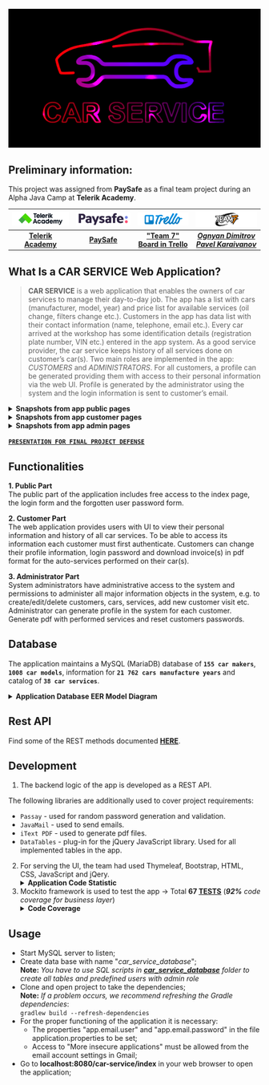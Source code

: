 <div align="center">

![IMAGE](/pic's/Car_Service.gif)
</div>


**Preliminary information:**
----
This project was assigned from **PaySafe** as a final team project during an Alpha Java Camp at **Telerik Academy**.<br>

|![](/pic's/Readme_logo1.png)|![](/pic's/Readme_logo2.png)|![](/pic's/Readme_logo3.png)|![](/pic's/Readme_logo4.png)|
|:------------:|:------------:|:------------:|:------------:|
|[**Telerik Academy**](https://www.telerikacademy.com/)|[**PaySafe**](https://www.paysafe.com/en/)|[**"Team 7" Board in Trello**](https://trello.com/b/oPazrVaT/car-service)| [***Ognyan Dimitrov***](https://gitlab.com/OgnyanDD)<br> [***Pavel Karaivanov***](https://gitlab.com/Paps1)|




**What Is a CAR SERVICE Web Application?**<br>
----


> **CAR SERVICE** is a web application that enables the owners of car services to manage their day-to-day job.
The app has a list with cars (manufacturer, model, year) and price list for available services (oil change, filters change etc.). 
Customers in the app has data list with their contact information (name, telephone, email etc.). Every car arrived at the workshop 
has some identification details (registration plate number, VIN etc.) entered in the app system. As a good service provider, 
the car service keeps history of all services done on customer’s car(s).
Two main roles are implemented in the app: *CUSTOMERS* and *ADMINISTRATORS*.
For all customers, а profile can be generated providing them with access to their personal information via the web UI.
Profile is generated by the administrator using the system and the login information is sent to customer’s email. 

**<details><summary>**Snapshots from app public pages**</summary> ![IMAGE](/pic's/doc/public_pages.gif)</details>**
**<details><summary>**Snapshots from app customer pages**</summary> ![IMAGE](/pic's/doc/customer_pages.gif)</details>**
**<details><summary>**Snapshots from app admin pages**</summary> ![IMAGE](/pic's/doc/admin_pages.gif)</details>**

[**```PRESENTATION FOR FINAL PROJECT DEFENSE```**](https://prezi.com/view/d2SIoHD2qU9ld8or9z3k/)

**Functionalities**<br>
----
**1.  Public Part**<br>
The public part of the application includes free access to the index page, the login form and the forgotten user password form.

**2.  Customer Part**<br>
The web application provides users with UI to view their personal information and history of all car services.
To be able to access its information each customer must first authenticate.
Customers can change their profile information, login password and download invoice(s) in pdf format for the auto-services performed on their car(s).

**3.  Administrator Part**<br>
System administrators have administrative access to the system and permissions to administer all major information objects in the system,
e.g. to create/edit/delete customers, cars, services, add new customer visit etc.
Administrator can generate profile in the system for each customer. Generate pdf with performed services and reset customers passwords.

**Database**<br>
----

The application maintains a MySQL (MariaDB) database of **```155 car makers```**, **```1008 car models```**, information for **```21 762 cars manufacture years```**
and catalog of **```38 car services```**.

**<details><summary>**Application Database EER Model Diagram**</summary> ![IMAGE](/pic's/Car_Service_EER_Model.png)</details>**

**Rest API**<br>
----
Find some of the REST methods documented [**HERE**](https://documenter.getpostman.com/view/4744468/S1LsZB2H).

**Development**<br>
----

1. The backend logic of the app is developed as a REST API.

The following libraries are additionally used to cover project requirements:

*  ```Passay``` - used for random password generation and validation.
*  ```JavaMail``` - used to send emails.
*  ```iText PDF``` - used to generate pdf files.
*  ```DataTables``` - plug-in for the jQuery JavaScript library. Used for all implemented tables in the app.

2. For serving the UI, the team had used Thymeleaf, Bootstrap, HTML, CSS, JavaScript and jQery.
**<details><summary>**Application Code Statistic**</summary> ![IMAGE](/pic's/doc/code_statistic.png)</details>**
3. Mockito framework is used to test the app -> Total **67 [**TESTS**](/pic's/doc/tests.png)** (***92%** code coverage for business layer*)
**<details><summary>**Code Coverage**</summary> ![IMAGE](/pic's/doc/tests_coverage.png)</details>**


**Usage**<br>
----

* Start MySQL server to listen;
* Create data base with name "*car_service_database*";<br>
 **Note:** *You have to use SQL scripts in **[car_service_database](/car_service_database)** folder to create all tables and predefined users with admin role*
* Clone and open project to take the dependencies;<br>
 **Note:** *If a problem occurs, we recommend refreshing the Gradle dependencies*:<br>
`gradlew build --refresh-dependencies`
* For the proper functioning of the application it is necessary:
  - The properties "app.email.user" and "app.email.password" in the file application.properties to be set;
  - Access to "More insecure applications" must be allowed from the email account settings in Gmail;
* Go to **localhost:8080/car-service/index** in your web browser to open the application;

